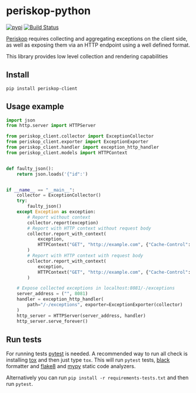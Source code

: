 # periskop-python

[![pypi](https://img.shields.io/pypi/v/periskop-client.svg)](https://pypi.python.org/pypi/periskop-client/) [![Build Status](https://api.cirrus-ci.com/github/soundcloud/periskop-python.svg)](https://cirrus-ci.com/github/soundcloud/periskop-python)

[Periskop](https://github.com/soundcloud/periskop) requires collecting and aggregating exceptions on the client side,
as well as exposing them via an HTTP endpoint using a well defined format.

This library provides low level collection and rendering capabilities

## Install

```
pip install periskop-client
```

## Usage example

```python
import json
from http.server import HTTPServer

from periskop_client.collector import ExceptionCollector
from periskop_client.exporter import ExceptionExporter
from periskop_client.handler import exception_http_handler
from periskop_client.models import HTTPContext


def faulty_json():
    return json.loads('{"id":')


if __name__ == "__main__":
    collector = ExceptionCollector()
    try:
        faulty_json()
    except Exception as exception:
        # Report without context
        collector.report(exception)
        # Report with HTTP context without request body
        collector.report_with_context(
            exception,
            HTTPContext("GET", "http://example.com", {"Cache-Control": "no-cache"}),
        )
        # Report with HTTP context with request body
        collector.report_with_context(
            exception,
            HTTPContext("GET", "http://example.com", {"Cache-Control": "no-cache"}, "request_body"),
        )

    # Expose collected exceptions in localhost:8081/-/exceptions
    server_address = ("", 8081)
    handler = exception_http_handler(
        path="/-/exceptions", exporter=ExceptionExporter(collector)
    )
    http_server = HTTPServer(server_address, handler)
    http_server.serve_forever()
```

## Run tests

For running tests [pytest](https://docs.pytest.org) is needed. A recommended way to run all check is installing [tox](https://tox.readthedocs.io/en/latest/install.html) and then just type `tox`. This will run `pytest` tests, [black](https://black.readthedocs.io) formatter and [flake8](https://flake8.pycqa.org) and [mypy](http://mypy-lang.org/) static code analyzers.

Alternatively you can run `pip install -r requirements-tests.txt` and then run `pytest`.
